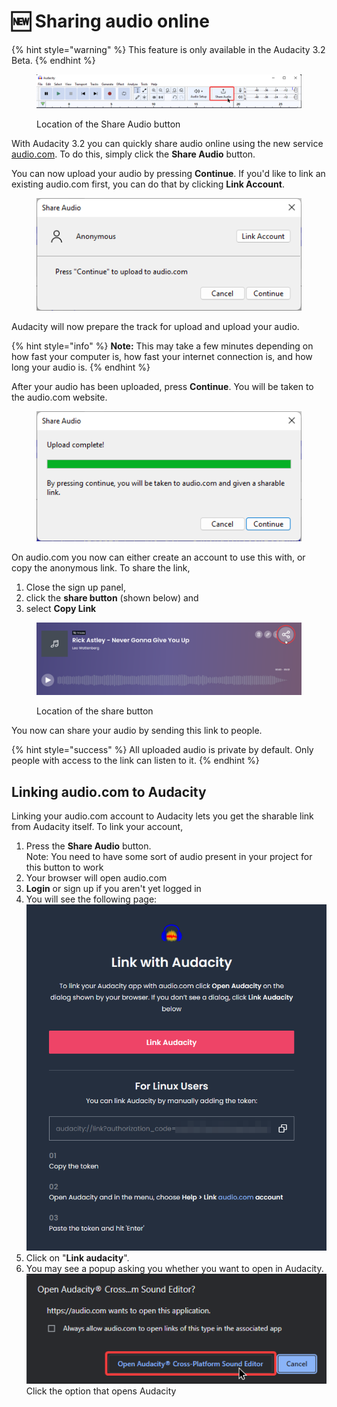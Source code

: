 # 🆕 Sharing audio online

{% hint style="warning" %}
This feature is only available in the Audacity 3.2 Beta.
{% endhint %}

<figure><img src="../.gitbook/assets/share audio location.png" alt=""><figcaption><p>Location of the Share Audio button</p></figcaption></figure>

With Audacity 3.2 you can quickly share audio online using the new service [audio.com](https://audio.com). To do this, simply click the **Share Audio** button.

You can now upload your audio by pressing **Continue**. If you'd like to link an existing audio.com first, you can do that by clicking **Link Account**.

<figure><img src="../.gitbook/assets/share audio info.png" alt=""><figcaption></figcaption></figure>

Audacity will now prepare the track for upload and upload your audio.

{% hint style="info" %}
**Note:** This may take a few minutes depending on how fast your computer is, how fast your internet connection is, and how long your audio is.&#x20;
{% endhint %}

After your audio has been uploaded, press **Continue**. You will be taken to the audio.com website.

<figure><img src="../.gitbook/assets/upload complete.png" alt=""><figcaption></figcaption></figure>

On audio.com you now can either create an account to use this with, or copy the anonymous link. To share the link,&#x20;

1. Close the sign up panel,&#x20;
2. click the **share button** (shown below) and
3. select **Copy Link**

<figure><img src="../.gitbook/assets/firefox_xKDWVrdwjZ.png" alt=""><figcaption><p>Location of the share button</p></figcaption></figure>

You now can share your audio by sending this link to people.

{% hint style="success" %}
All uploaded audio is private by default. Only people with access to the link can listen to it.
{% endhint %}

## Linking audio.com to Audacity

Linking your audio.com account to Audacity lets you get the sharable link from Audacity itself. To link your account,&#x20;

1. Press the **Share Audio** button.\
   Note: You need to have some sort of audio present in your project for this button to work
2. Your browser will open audio.com
3. **Login** or sign up if you aren't yet logged in
4. You will see the following page:\
   ![A screenshot of the website in question. "Link Audacity" is the button to press. If this isn't possible, instructions on how to manually copy in the link are further below. ](<../.gitbook/assets/audiocom link audacity.png>)
5. Click on "**Link audacity**".
6. You may see a popup asking you whether you want to open in Audacity.\
   ![Open Audacity Cross-Platform Sound Editor](<../.gitbook/assets/chrome open audacity.png>)\
   Click the option that opens Audacity
